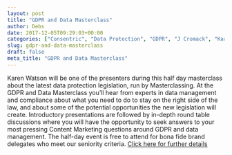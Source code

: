 ```yaml
---
layout: post
title: "GDPR and Data Masterclass"
author: Debs
date: 2017-12-05T09:29:03+00:00
categories: ["Consentric", "Data Protection", "GDPR", "J Cromack", "Karen Watson", "London", "Masterclass", "Masterclassing", "MyLife Digital", "Opinions", "Simon Le Roux"]
slug: gdpr-and-data-masterclass
draft: false
meta_title: "GDPR and Data Masterclass"
---
```


Karen Watson will be one of the presenters during this half day masterclass about the latest data protection legislation, run by Masterclassing. At the GDPR and Data Masterclass you’ll hear from experts in data management and compliance about what you need to do to stay on the right side of the law, and about some of the potential opportunities the new legislation will create. Introductory presentations are followed by in-depth round table discussions where you will have the opportunity to seek answers to your most pressing Content Marketing questions around GDPR and data management. The half-day event is free to attend for bona fide brand delegates who meet our seniority criteria. [Click here for further details](http://www.masterclassing.com/events/gdpr-data-london/)